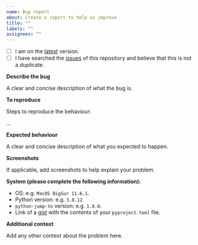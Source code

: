 ```yaml
---
name: Bug report
about: Create a report to help us improve
title: ""
labels: ""
assignees: ""
---
```


- [ ] I am on the [latest] version.
- [ ] I have searched the [issues] of this repository and believe that this is not a duplicate.

**Describe the bug**

A clear and concise description of what the bug is.

**To reproduce**

Steps to reproduce the behaviour:

...

**Expected behaviour**

A clear and concise description of what you expected to happen.

**Screenshots**

If applicable, add screenshots to help explain your problem.

**System (please complete the following information):**

- OS: e.g. `MacOS BigSur 11.6.1`.
- Python version: e.g. `3.8.12`.
- `python-jump-to` version: e.g. `1.0.0`.
- Link of a [gist] with the contents of your `pyproject.toml` file.

**Additional context**

Add any other context about the problem here.

[gist]: https://gist.github.com

[issues]: https://github.com/volopivoshenko/python-jump-to/issues

[latest]: https://github.com/volopivoshenko/python-jump-to/releases/latest
